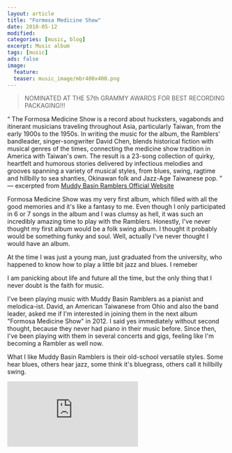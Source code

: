 ```yaml
---
layout: article
title: "Formosa Medicine Show"
date: 2018-05-12
modified:
categories: [music, blog]
excerpt: Music album
tags: [music]
ads: false
image:
  feature:
  teaser: music_image/mbr400x400.png
---
```

> NOMINATED AT THE 57th GRAMMY AWARDS FOR BEST RECORDING PACKAGING!!!

“ The Formosa Medicine Show is a record about hucksters, vagabonds and itinerant musicians traveling throughout Asia, particularly Taiwan, from the early 1900s to the 1950s. In writing the music for the album, the Ramblers' bandleader, singer-songwriter David Chen, blends historical fiction with musical genres of the times, connecting the medicine show tradition in America with Taiwan's own. The result is a 23-song collection of quirky, heartfelt and humorous stories delivered by infectious melodies and grooves spanning a variety of musical styles, from blues, swing, ragtime and hillbilly to sea shanties, Okinawan folk and Jazz-Age Taiwanese pop. ” — excerpted from <a href="http://www.muddybasin.com/about">Muddy Basin Ramblers Official Website</a>


Formosa Medicine Show was my very first album, which filled with all the good memories and it's like a fantasy to me. Even though I only participated in 6 or 7 songs in the album and I was clumsy as hell, it was such an incredibly amazing time to play with the Ramblers. Honestly, I've never thought my first album would be a folk swing album. I thought it probably would be something funky and soul. Well, actually I've never thought I would have an album.


At the time I was just a young man, just graduated from the university, who happened to know how to play a little bit jazz and blues. I remeber

I am panicking about life and future all the time, but the only thing that I never doubt is the faith for music.


I've been playing music with Muddy Basin Ramblers as a pianist and melodica-ist. David, an American Taiwanese from Ohio and also the band leader, asked me if I'm interested in joining them in the next album "Formosa Medicine Show" in 2012.  I said yes immediately without second thought, because they never had piano in their music before. Since then, I've been playing with them in several concerts and gigs, feeling like I'm becoming a Rambler as well now.

What I like Muddy Basin Ramblers is their old-school versatile styles. Some hear blues, others hear jazz, some think it's bluegrass, others call it hillbilly swing.

<iframe src="https://www.youtube.com/embed/lGiiQSyHoiY" frameborder="0"> </iframe>
